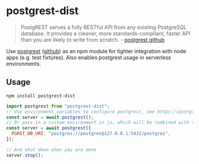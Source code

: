 # postgrest-dist

> PostgREST serves a fully RESTful API from any existing PostgreSQL database. It
> provides a cleaner, more standards-compliant, faster API than you are likely
> to write from scratch. -
> [postgrest github](https://github.com/PostgREST/postgrest)

Use [postgrest](http://postgrest.org)
([github](https://github.com/PostgREST/postgrest)) as an npm module for tighter
integration with node apps (e.g. test fixtures). Also enables postgrest usage in
serverless environments.

## Usage

`npm install postgrest-dist`

```javascript
import postgrest from "postgrest-dist";
// Use environment variables to configure postgrest, see https://postgrest.org/en/stable/references/configuration.html
const server = await postgrest();
// Or pass in a custom environment in js, which will be combined with the env of the current process.
const server = await postgrest({
  PGRST_DB_URI: "postgres://postgres@127.0.0.1:5432/postgres",
});

// And shut down when you are done
server.stop();
```
